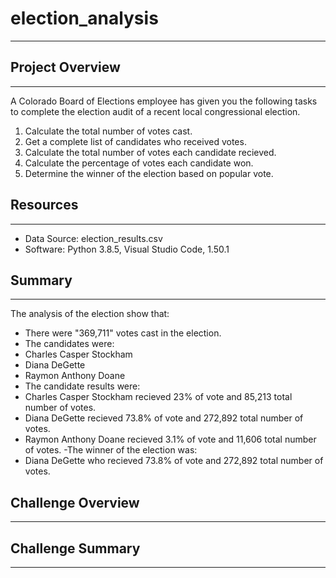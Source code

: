 # election_analysis
---

## Project Overview
---

A Colorado Board of Elections employee has given you the following tasks to complete the election audit of a recent local congressional election.

1. Calculate the total number of votes cast.
2. Get a complete list of candidates who received votes.
3. Calculate the total number of votes each candidate recieved.
4. Calculate the percentage of votes each candidate won.
5. Determine the winner of the election based on popular vote.

## Resources
---

- Data Source: election_results.csv
- Software: Python 3.8.5, Visual Studio Code, 1.50.1

## Summary
---

The analysis of the election show that:

- There were "369,711" votes cast in the election.
- The candidates were:
 - Charles Casper Stockham
 - Diana DeGette
 - Raymon Anthony Doane
- The candidate results were:
 - Charles Casper Stockham recieved 23% of vote and 85,213 total number of votes.
 - Diana DeGette recieved 73.8% of vote and 272,892 total number of votes.
 - Raymon Anthony Doane recieved 3.1% of vote and 11,606 total number of votes.
-The winner of the election was:
 - Diana DeGette who recieved 73.8% of vote and 272,892 total number of votes.
 
## Challenge Overview
---
 
## Challenge Summary
---
